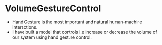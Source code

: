 # VolumeGestureControl
* Hand Gesture is the most important and natural human-machine interactions.
* I have built a model that controls i.e increase or decrease the volume of our system using hand gesture control.

